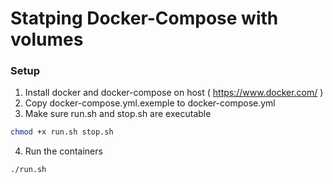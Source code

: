 Statping Docker-Compose with volumes
=====

### Setup

1. Install docker and docker-compose on host ( https://www.docker.com/ )
2. Copy docker-compose.yml.exemple to docker-compose.yml
3. Make sure run.sh and stop.sh are executable
```bash
chmod +x run.sh stop.sh
```
4. Run the containers
```bash
./run.sh
```